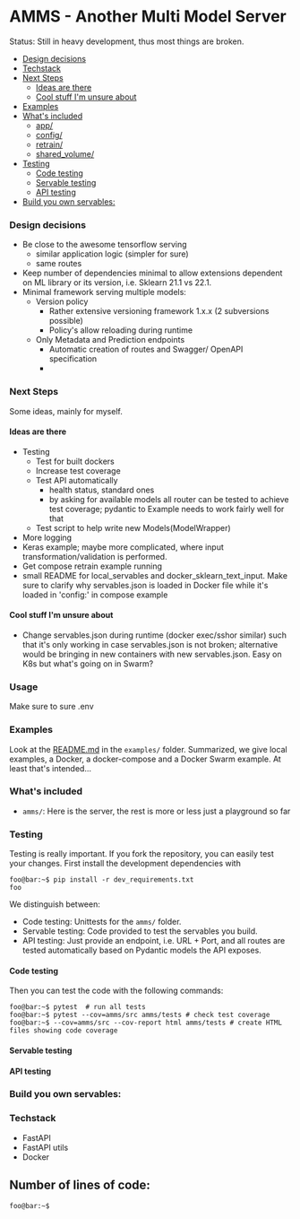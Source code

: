 # AMMS - Another Multi Model Server


Status: Still in heavy development, thus most things are broken.

- [Design decisions](#design-decisions)
- [Techstack](#techstack)
- [Next Steps](#next-steps)
  * [Ideas are there](#ideas-are-there)
  * [Cool stuff I'm unsure about](#cool-stuff-i-m-unsure-about)
- [Examples](#examples)
- [What's included](#what-s-included)
  * [app/](#app-)
  * [config/](#config-)
  * [retrain/](#retrain-)
  * [shared_volume/](#shared-volume-)
- [Testing](#testing)
  * [Code testing](#code-testing)
  * [Servable testing](#servable-testing)
  * [API testing](#api-testing)
- [Build you own servables:](#build-you-own-servables-)

### Design decisions

- Be close to the awesome tensorflow serving
    - similar application logic (simpler for sure)
    - same routes
- Keep number of dependencies minimal to allow extensions dependent
on ML library or its version, i.e. Sklearn 21.1 vs 22.1.
- Minimal framework serving multiple models: 
  - Version policy
    - Rather extensive versioning framework 1.x.x (2 subversions possible)
    - Policy's allow reloading during runtime
  - Only Metadata and Prediction endpoints
    - Automatic creation of routes and Swagger/ OpenAPI specification
    - 
 
### Next Steps

Some ideas, mainly for myself.

#### Ideas are there
- Testing
    - Test for built dockers  
    - Increase test coverage 
    - Test API automatically
        - health status, standard ones
        - by asking for available models all router can be tested to achieve
        test coverage; pydantic to Example needs to work fairly well for that
    - Test script to help write new Models(ModelWrapper) 
- More logging
- Keras example; maybe more complicated, where input transformation/validation 
is performed.
- Get compose retrain example running
- small README for local_servables and docker_sklearn_text_input. 
Make sure to clarify why servables.json is loaded in Docker file while it's 
loaded in 'config:' in compose example

#### Cool stuff I'm unsure about

- Change servables.json during runtime (docker exec/sshor similar) such that
it's only working in case servables.json is not broken; alternative would be 
bringing in new containers with new servables.json. Easy on K8s but what's 
going on in Swarm?


### Usage

Make sure to sure .env


### Examples

Look at the [README.md](examples/README.md) in the `examples/` folder. 
Summarized, we give local examples, a Docker, a docker-compose and a 
Docker Swarm example. At least that's intended...

### What's included

- `amms/`: Here is the server, the rest is more or less just a playground so far


### Testing

Testing is really important. If you fork the repository, you can easily test 
your changes. First install the development dependencies with

```console
foo@bar:~$ pip install -r dev_requirements.txt
foo
````

We distinguish between:
- Code testing: Unittests for the `amms/` folder.
- Servable testing: Code provided to test the servables you build.
- API testing: Just provide an endpoint, i.e. URL + Port, and all routes are 
tested automatically based on Pydantic models the API exposes.

#### Code testing

Then you can test the code with the following commands:
```console
foo@bar:~$ pytest  # run all tests
foo@bar:~$ pytest --cov=amms/src amms/tests # check test coverage
foo@bar:~$ --cov=amms/src --cov-report html amms/tests # create HTML files showing code coverage
````

#### Servable testing

#### API testing



### Build you own servables:

### Techstack

- FastAPI
- FastAPI utils
- Docker


## Number of lines of code:

````shell script
foo@bar:~$ 
````

